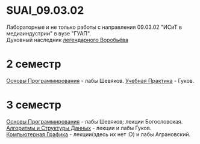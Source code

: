 # SUAI_09.03.02  
Лабораторные и не только работы с направления 09.03.02 "ИСиТ в медиаиндустрии" в вузе "ГУАП".  
Духовный наследник [легендарного Воробьёва](https://github.com/vladcto/suai-labs/)  
# 2 семестр  
[Основы Программирования](https://github.com/MyataEtoki/SUAI_09.03.02/tree/main/2_semester/ОП) - лабы Шевяков.
[Учебная Практика](https://github.com/MyataEtoki/Arcade-of-Fish) - Гуков.
# 3 семестр  
[Основы Программирования](https://github.com/MyataEtoki/SUAI_09.03.02/tree/main/3_semester/ОП) - лабы Шевяков; лекции Богословская.  
[Алгоритмы и Структуры Данных](https://github.com/MyataEtoki/SUAI_09.03.02/tree/main/3_semester/АлиСД) - лекции и лабы Гуков.  
[Компьютерная Графика](https://github.com/MyataEtoki/SUAI_09.03.02/tree/main/3_semester/КГ) - лекции(здесь их нет :D) и лабы Аграновский.
